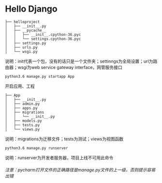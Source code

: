 # Hello Django
```
├── helloproject
│   ├── __init__.py
│   ├── __pycache__
│   │   ├── __init__.cpython-36.pyc
│   │   └── settings.cpython-36.pyc
│   ├── settings.py
│   ├── urls.py
│   └── wsgi.py
```
说明：init代表一个包，没有的话只是一个文件夹；settinngs为全局设置；url为路由器；wsgi为web service gateway interface，网管服务接口
```
python3.6 manage.py startapp App
```
开启应用、工程
```
├── App
│   ├── __init__.py
│   ├── admin.py
│   ├── apps.py
│   ├── migrations
│   │   └── __init__.py
│   ├── models.py
│   ├── tests.py
│   └── views.py
```
说明：migrations为迁移文件；tests为测试；views为视图函数
```
python3.6 manage.py runserver
```
说明：runserver为开发者服务器，项目上线不可用此命令
###### 注意：pycharm打开文件的正确路径是manage.py文件的上一级，否则提示容易出错
